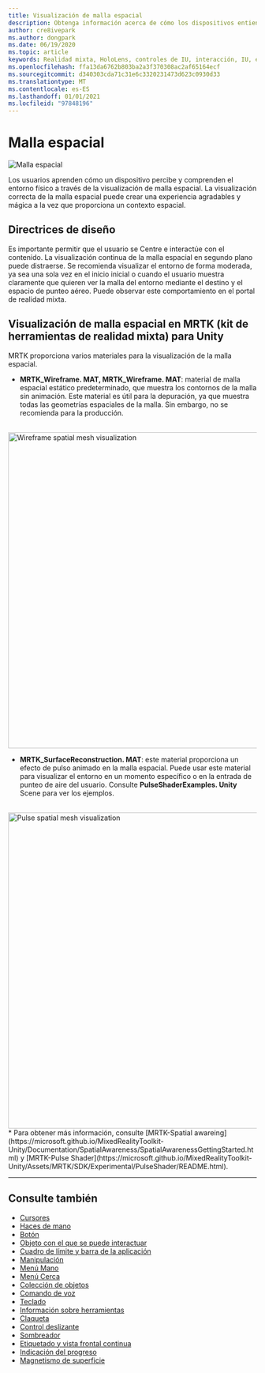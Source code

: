 ```yaml
---
title: Visualización de malla espacial
description: Obtenga información acerca de cómo los dispositivos entienden los entornos físicos mediante mallas espaciales.
author: cre8ivepark
ms.author: dongpark
ms.date: 06/19/2020
ms.topic: article
keywords: Realidad mixta, HoloLens, controles de IU, interacción, IU, experiencia de usuario, diseño de la experiencia del usuario, interfaz de usuario espacial, interacción espacial, interfaz de usuario 3D, experiencia en 3D, auriculares
ms.openlocfilehash: ffa13da6762b803ba2a3f370308ac2af65164ecf
ms.sourcegitcommit: d340303cda71c31e6c3320231473d623c0930d33
ms.translationtype: MT
ms.contentlocale: es-ES
ms.lasthandoff: 01/01/2021
ms.locfileid: "97848196"
---
```

# <a name="spatial-mesh"></a>Malla espacial

![Malla espacial](images/MRTK_PulseShader_SpatialMesh.gif)

Los usuarios aprenden cómo un dispositivo percibe y comprenden el entorno físico a través de la visualización de malla espacial. La visualización correcta de la malla espacial puede crear una experiencia agradables y mágica a la vez que proporciona un contexto espacial.  

## <a name="design-guideline"></a>Directrices de diseño

Es importante permitir que el usuario se Centre e interactúe con el contenido. La visualización continua de la malla espacial en segundo plano puede distraerse. Se recomienda visualizar el entorno de forma moderada, ya sea una sola vez en el inicio inicial o cuando el usuario muestra claramente que quieren ver la malla del entorno mediante el destino y el espacio de punteo aéreo. Puede observar este comportamiento en el portal de realidad mixta.
<br>

## <a name="spatial-mesh-visualization-in-mrtk-mixed-reality-toolkit-for-unity"></a>Visualización de malla espacial en MRTK (kit de herramientas de realidad mixta) para Unity

MRTK proporciona varios materiales para la visualización de la malla espacial.

- **MRTK_Wireframe. MAT, MRTK_Wireframe. MAT**: material de malla espacial estático predeterminado, que muestra los contornos de la malla sin animación. Este material es útil para la depuración, ya que muestra todas las geometrías espaciales de la malla. Sin embargo, no se recomienda para la producción.
<br>
<img src="images/SurfaceReconstruction.jpg" alt="Wireframe spatial mesh visualization" width="640px">

- **MRTK_SurfaceReconstruction. MAT**: este material proporciona un efecto de pulso animado en la malla espacial. Puede usar este material para visualizar el entorno en un momento específico o en la entrada de punteo de aire del usuario. Consulte **PulseShaderExamples. Unity** Scene para ver los ejemplos.
<br>
<img src="images/MRTK_SRMesh_Pulse.jpg" alt="Pulse spatial mesh visualization" width="640px">
* Para obtener más información, consulte [MRTK-Spatial awareing](https://microsoft.github.io/MixedRealityToolkit-Unity/Documentation/SpatialAwareness/SpatialAwarenessGettingStarted.html) y [MRTK-Pulse Shader](https://microsoft.github.io/MixedRealityToolkit-Unity/Assets/MRTK/SDK/Experimental/PulseShader/README.html).

<br>

---

## <a name="see-also"></a>Consulte también

* [Cursores](cursors.md)
* [Haces de mano](point-and-commit.md)
* [Botón](button.md)
* [Objeto con el que se puede interactuar](interactable-object.md)
* [Cuadro de límite y barra de la aplicación](app-bar-and-bounding-box.md)
* [Manipulación](direct-manipulation.md)
* [Menú Mano](hand-menu.md)
* [Menú Cerca](near-menu.md)
* [Colección de objetos](object-collection.md)
* [Comando de voz](voice-input.md)
* [Teclado](keyboard.md)
* [Información sobre herramientas](tooltip.md)
* [Claqueta](slate.md)
* [Control deslizante](slider.md)
* [Sombreador](shader.md)
* [Etiquetado y vista frontal continua](billboarding-and-tag-along.md)
* [Indicación del progreso](progress.md)
* [Magnetismo de superficie](surface-magnetism.md)
